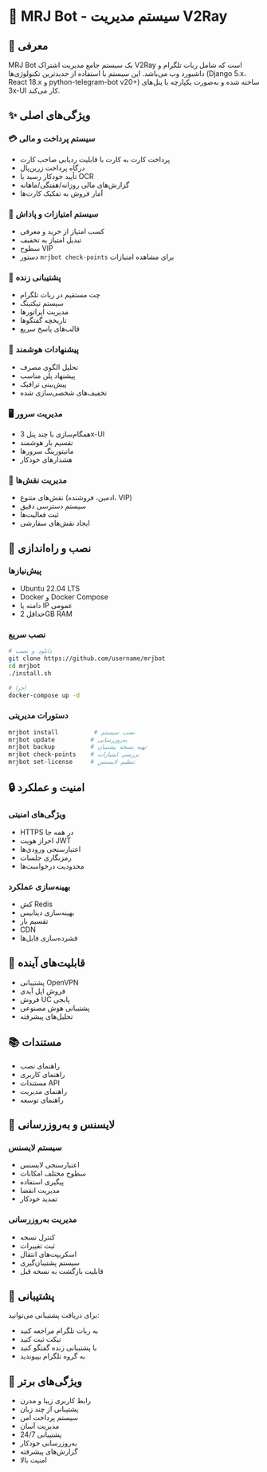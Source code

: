 # 🌟 MRJ Bot - سیستم مدیریت V2Ray

## 📝 معرفی
MRJ Bot یک سیستم جامع مدیریت اشتراک V2Ray است که شامل ربات تلگرام و داشبورد وب می‌باشد. این سیستم با استفاده از جدیدترین تکنولوژی‌ها (Django 5.x، React 18.x و python-telegram-bot v20+) ساخته شده و به‌صورت یکپارچه با پنل‌های 3x-UI کار می‌کند.

## ✨ ویژگی‌های اصلی

### 💳 سیستم پرداخت و مالی
- پرداخت کارت به کارت با قابلیت ردیابی صاحب کارت
- درگاه پرداخت زرین‌پال
- تأیید خودکار رسید با OCR
- گزارش‌های مالی روزانه/هفتگی/ماهانه
- آمار فروش به تفکیک کارت‌ها

### 🎁 سیستم امتیازات و پاداش
- کسب امتیاز از خرید و معرفی
- تبدیل امتیاز به تخفیف
- سطوح VIP
- دستور `mrjbot check-points` برای مشاهده امتیازات

### 💬 پشتیبانی زنده
- چت مستقیم در ربات تلگرام
- سیستم تیکتینگ
- مدیریت اپراتورها
- تاریخچه گفتگوها
- قالب‌های پاسخ سریع

### 🎯 پیشنهادات هوشمند
- تحلیل الگوی مصرف
- پیشنهاد پلن مناسب
- پیش‌بینی ترافیک
- تخفیف‌های شخصی‌سازی شده

### 🖥️ مدیریت سرور
- همگام‌سازی با چند پنل 3x-UI
- تقسیم بار هوشمند
- مانیتورینگ سرورها
- هشدارهای خودکار

### 👥 مدیریت نقش‌ها
- نقش‌های متنوع (ادمین، فروشنده، VIP)
- سیستم دسترسی دقیق
- ثبت فعالیت‌ها
- ایجاد نقش‌های سفارشی

## 🚀 نصب و راه‌اندازی

### پیش‌نیازها
- Ubuntu 22.04 LTS
- Docker و Docker Compose
- دامنه یا IP عمومی
- حداقل 2GB RAM

### نصب سریع
```bash
# دانلود و نصب
git clone https://github.com/username/mrjbot
cd mrjbot
./install.sh

# اجرا
docker-compose up -d
```

### دستورات مدیریتی
```bash
mrjbot install          # نصب سیستم
mrjbot update          # به‌روزرسانی
mrjbot backup          # تهیه نسخه پشتیبان
mrjbot check-points    # بررسی امتیازات
mrjbot set-license     # تنظیم لایسنس
```

## 🔒 امنیت و عملکرد

### ویژگی‌های امنیتی
- HTTPS در همه جا
- احراز هویت JWT
- اعتبارسنجی ورودی‌ها
- رمزنگاری جلسات
- محدودیت درخواست‌ها

### بهینه‌سازی عملکرد
- کش Redis
- بهینه‌سازی دیتابیس
- تقسیم بار
- CDN
- فشرده‌سازی فایل‌ها

## 🔮 قابلیت‌های آینده
- پشتیبانی OpenVPN
- فروش اپل آیدی
- فروش UC پابجی
- پشتیبانی هوش مصنوعی
- تحلیل‌های پیشرفته

## 📚 مستندات
- راهنمای نصب
- راهنمای کاربری
- مستندات API
- راهنمای مدیریت
- راهنمای توسعه

## 📝 لایسنس و به‌روزرسانی

### سیستم لایسنس
- اعتبارسنجی لایسنس
- سطوح مختلف امکانات
- پیگیری استفاده
- مدیریت انقضا
- تمدید خودکار

### مدیریت به‌روزرسانی
- کنترل نسخه
- ثبت تغییرات
- اسکریپت‌های انتقال
- سیستم پشتیبان‌گیری
- قابلیت بازگشت به نسخه قبل

## 🤝 پشتیبانی
برای دریافت پشتیبانی می‌توانید:
- به ربات تلگرام مراجعه کنید
- تیکت ثبت کنید
- با پشتیبانی زنده گفتگو کنید
- به گروه تلگرام بپیوندید

## 💫 ویژگی‌های برتر
- رابط کاربری زیبا و مدرن
- پشتیبانی از چند زبان
- سیستم پرداخت امن
- مدیریت آسان
- پشتیبانی 24/7
- به‌روزرسانی خودکار
- گزارش‌های پیشرفته
- امنیت بالا